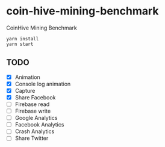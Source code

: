 # coin-hive-mining-benchmark
CoinHive Mining Benchmark

```shell
yarn install
yarn start
```

## TODO
- [x] Animation
- [x] Console log animation
- [x] Capture
- [x] Share Facebook
- [ ] Firebase read
- [ ] Firebase write
- [ ] Google Analytics
- [ ] Facebook Analytics
- [ ] Crash Analytics
- [ ] Share Twitter